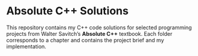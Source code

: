 # Absolute C++ Solutions

This repository contains my C++ code solutions for selected programming projects from Walter Savitch’s **Absolute C++** textbook. Each folder corresponds to a chapter and contains the project brief and my implementation.



